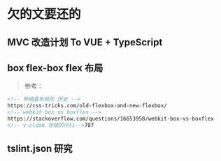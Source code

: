 # 欠的文要还的



## MVC 改造计划 To VUE + TypeScript





## box flex-box flex 布局

> 参考：
>
> 

 ``` html
<!-- 伸缩盒布局的 历史 -->
https://css-tricks.com/old-flexbox-and-new-flexbox/
<!-- webkit box vs boxflex -->
https://stackoverflow.com/questions/16653958/webkit-box-vs-boxflex
<!-- v-cloak 导致的问ti-->787

 ```



## tslint.json 研究


